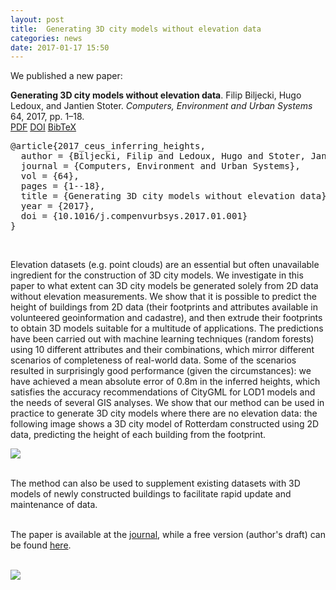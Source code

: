 ```yaml
---
layout: post
title:  Generating 3D city models without elevation data
categories: news
date: 2017-01-17 15:50
---
```


We published a new paper:

<div class="filteredelement"><strong>Generating 3D city models without elevation data</strong>. Filip Biljecki, Hugo Ledoux, and Jantien Stoter. <em>Computers, Environment and Urban Systems</em> 64, 2017, pp. 1&ndash;18. <br /> <a href="http://filip.biljecki.com/publications/2017_ceus_inferring_heights.pdf"><i class="fas fa-file-pdf"></i> PDF</a> <a href="http://dx.doi.org/10.1016/j.compenvurbsys.2017.01.001"><i class="fas fa-external-link-alt"></i> DOI</a> <a href="#bib2017_ceus_inferring_heights" data-toggle="collapse"><i class="far fa-caret-square-down"></i> BibTeX</a><div id="bib2017_ceus_inferring_heights" class="collapse" tabindex="-1"><pre class="bibtex">@article{2017_ceus_inferring_heights,
  author = {Biljecki, Filip and Ledoux, Hugo and Stoter, Jantien},
  journal = {Computers, Environment and Urban Systems},
  vol = {64},
  pages = {1--18},
  title = {Generating 3D city models without elevation data},
  year = {2017},
  doi = {10.1016/j.compenvurbsys.2017.01.001}
}</pre></div></div>

<br>

Elevation datasets (e.g. point clouds) are an essential but often unavailable ingredient for the construction of 3D city models. We investigate in this paper to what extent can 3D city models be generated solely from 2D data without elevation measurements. We show that it is possible to predict the height of buildings from 2D data (their footprints and attributes available in volunteered geoinformation and cadastre), and then extrude their footprints to obtain 3D models suitable for a multitude of applications. The predictions have been carried out with machine learning techniques (random forests) using 10 different attributes and their combinations, which mirror different scenarios of completeness of real-world data. Some of the scenarios resulted in surprisingly good performance (given the circumstances): we have achieved a mean absolute error of 0.8m in the inferred heights, which satisfies the accuracy recommendations of CityGML for LOD1 models and the needs of several GIS analyses. We show that our method can be used in practice to generate 3D city models where there are no elevation data: the following image shows a 3D city model of Rotterdam constructed using 2D data, predicting the height of each building from the footprint.

<img src="{{ site.baseurl }}/img/2017/ceus-generating2.png"/><br/><br/>


The method can also be used to supplement existing datasets with 3D models of newly constructed buildings to facilitate rapid update and maintenance of data.<br/><br/>

The paper is available at the <a href="http://dx.doi.org/10.1016/j.compenvurbsys.2017.01.001">journal</a>, while a free version (author's draft) can be found <a href="http://filip.biljecki.com/publications/2017_ceus_inferring_heights.pdf">here</a>.<br/><br/>

<a href="http://dx.doi.org/10.1016/j.compenvurbsys.2017.01.001"><img src="{{ site.baseurl }}/img/2017/ceus-generating1.png"/></a>